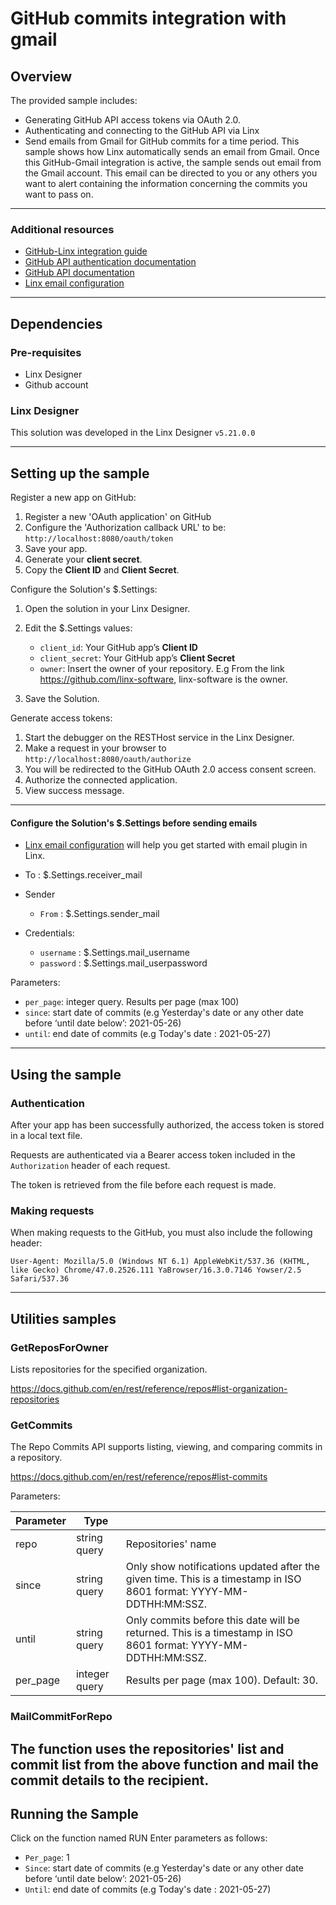 # GitHub commits integration with gmail

## Overview

The provided sample includes:

- Generating GitHub API access tokens via OAuth 2.0.
- Authenticating and connecting to the GitHub API via Linx
- Send emails from Gmail for GitHub commits for a time period. This sample shows how Linx automatically sends an email from Gmail.
Once this GitHub-Gmail integration is active, the sample sends out email from the Gmail account. This email can be directed to you or any others you want to alert containing the information concerning the commits you want to pass on.

---

### Additional resources

- [GitHub-Linx integration guide](https://community.linx.software/community/t/oauth-2-0-authentication-github-example/487)
- [GitHub API authentication documentation](https://docs.github.com/en/rest)
- [GitHub API documentation](https://docs.github.com/en/rest/reference/repos#list-organization-repositories)
- [Linx email configuration](https://linx.software/docs/reference/plugins/email/content/sendemail/)

---

## Dependencies

### Pre-requisites

- Linx Designer
- Github account

### Linx Designer

This solution was developed in the Linx Designer `v5.21.0.0`

---

## Setting up the sample

Register a new app on GitHub:

1. Register a new 'OAuth application' on GitHub
1. Configure the 'Authorization callback URL' to be: `http://localhost:8080/oauth/token`
1. Save your app.
1. Generate your **client secret**.
1. Copy the **Client ID** and **Client Secret**.

Configure the Solution's $.Settings:

1. Open the solution in your Linx Designer.
1. Edit the $.Settings values:

   - `client_id`: Your GitHub app’s **Client ID**
   - `client_secret`: Your GitHub app’s **Client Secret**
   - `owner`: Insert the owner of your repository.  E.g From the link https://github.com/linx-software, linx-software is the owner.  

1. Save the Solution.

Generate access tokens:

1. Start the debugger on the RESTHost service in the Linx Designer.
2. Make a request in your browser to `http://localhost:8080/oauth/authorize`
3. You will be redirected to the GitHub OAuth 2.0 access consent screen.
4. Authorize the connected application.
5. View success message.
---
#### Configure the Solution's $.Settings before sending emails
- [Linx email configuration](https://linx.software/docs/reference/plugins/email/content/sendemail/) will help you get started with email plugin in Linx.

- To : $.Settings.receiver_mail

- Sender 
  - `From` : $.Settings.sender_mail

- Credentials:
   - `username` : $.Settings.mail_username
   - `password` : $.Settings.mail_userpassword

Parameters: 
 - `per_page`: integer query.  Results per page (max 100)
 - `since`: start date of commits (e.g Yesterday's date or any other date before ‘until date below’: 2021-05-26)
 - `until`: end date of commits (e.g Today's date : 2021-05-27)
---

## Using the sample

### Authentication

After your app has been successfully authorized, the access token is stored in a local text file.

Requests are authenticated via a Bearer access token included in the `Authorization` header of each request.

The token is retrieved from the file before each request is made.

### Making requests

When making requests to the GitHub, you must also include the following header:

```http
User-Agent: Mozilla/5.0 (Windows NT 6.1) AppleWebKit/537.36 (KHTML, like Gecko) Chrome/47.0.2526.111 YaBrowser/16.3.0.7146 Yowser/2.5 Safari/537.36
```

---

## Utilities samples

### GetReposForOwner

Lists repositories for the specified organization.

https://docs.github.com/en/rest/reference/repos#list-organization-repositories

### GetCommits

The Repo Commits API supports listing, viewing, and comparing commits in a repository.

https://docs.github.com/en/rest/reference/repos#list-commits

Parameters:

| Parameter      |    Type            |   					    |
| -------------  |------------- | ------------------------------------------|
| repo         |string query   | Repositories' name                    |
| since         |string query   | Only show notifications updated after the given time. This is a timestamp in ISO 8601 format: YYYY-MM-DDTHH:MM:SSZ.|
| until        |string query   | Only commits before this date will be returned. This is a timestamp in ISO 8601 format: YYYY-MM-DDTHH:MM:SSZ.|
| per_page     |integer query  | Results per page (max 100). Default: 30. |

### MailCommitForRepo
The function uses the repositories' list and commit list from the above function and mail the commit details to the recipient.
---
## Running the Sample

Click on the function named RUN
Enter parameters as follows:

- `Per_page`: 1
- `Since`: start date of commits (e.g Yesterday's date or any other date before ‘until date below’: 2021-05-26)
- `Until`: end date of commits (e.g Today's date : 2021-05-27)

